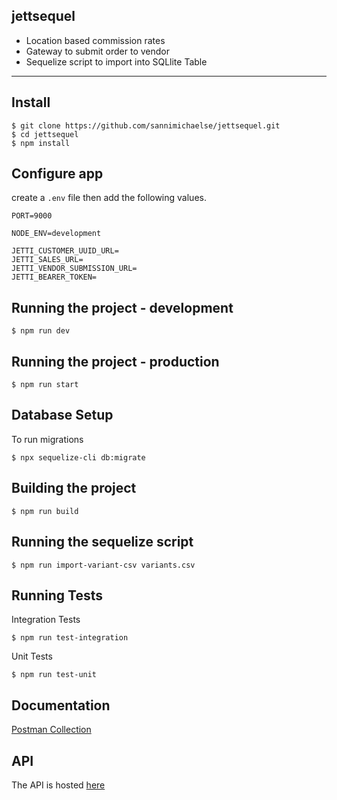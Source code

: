 ## jettsequel

- Location based commission rates
- Gateway to submit order to vendor
- Sequelize script to import into SQLlite Table

---

## Install

    $ git clone https://github.com/sannimichaelse/jettsequel.git
    $ cd jettsequel
    $ npm install

## Configure app

create a `.env` file then add the following values.

```
PORT=9000

NODE_ENV=development

JETTI_CUSTOMER_UUID_URL=
JETTI_SALES_URL=
JETTI_VENDOR_SUBMISSION_URL=
JETTI_BEARER_TOKEN=

```
## Running the project - development

    $ npm run dev 

## Running the project - production

    $ npm run start 

## Database Setup
To run migrations

    $ npx sequelize-cli db:migrate

## Building the project

    $ npm run build 

## Running the sequelize script

    $ npm run import-variant-csv variants.csv 
     
## Running Tests

Integration Tests
    
    $ npm run test-integration 

Unit Tests
    
    $ npm run test-unit 
## Documentation

[Postman Collection](https://documenter.getpostman.com/view/3064040/UVC9g5Mb)

## API

The API is hosted [here](https://jetti.softsignatureslab.com/)

